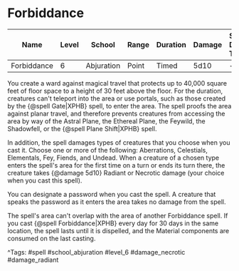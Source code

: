 # Forbiddance

| Name | Level | School | Range | Duration | Damage | Save DC & Type |
|------|-------|--------|-------|----------|--------|----------------|
| Forbiddance | 6 | Abjuration | Point | Timed | 5d10 | - |

You create a ward against magical travel that protects up to 40,000 square feet of floor space to a height of 30 feet above the floor. For the duration, creatures can't teleport into the area or use portals, such as those created by the {@spell Gate|XPHB} spell, to enter the area. The spell proofs the area against planar travel, and therefore prevents creatures from accessing the area by way of the Astral Plane, the Ethereal Plane, the Feywild, the Shadowfell, or the {@spell Plane Shift|XPHB} spell.

In addition, the spell damages types of creatures that you choose when you cast it. Choose one or more of the following: Aberrations, Celestials, Elementals, Fey, Fiends, and Undead. When a creature of a chosen type enters the spell's area for the first time on a turn or ends its turn there, the creature takes {@damage 5d10} Radiant or Necrotic damage (your choice when you cast this spell).

You can designate a password when you cast the spell. A creature that speaks the password as it enters the area takes no damage from the spell.

The spell's area can't overlap with the area of another Forbiddance spell. If you cast {@spell Forbiddance|XPHB} every day for 30 days in the same location, the spell lasts until it is dispelled, and the Material components are consumed on the last casting.

^Tags: #spell #school_abjuration #level_6 #damage_necrotic #damage_radiant